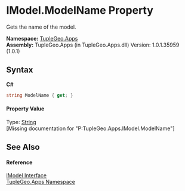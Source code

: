 # IModel.ModelName Property 
 

Gets the name of the model.

**Namespace:**&nbsp;<a href="N_TupleGeo_Apps">TupleGeo.Apps</a><br />**Assembly:**&nbsp;TupleGeo.Apps (in TupleGeo.Apps.dll) Version: 1.0.1.35959 (1.0.1)

## Syntax

**C#**<br />
``` C#
string ModelName { get; }
```


#### Property Value
Type: <a href="http://msdn2.microsoft.com/en-us/library/s1wwdcbf" target="_blank">String</a><br />\[Missing <value> documentation for "P:TupleGeo.Apps.IModel.ModelName"\]

## See Also


#### Reference
<a href="T_TupleGeo_Apps_IModel">IModel Interface</a><br /><a href="N_TupleGeo_Apps">TupleGeo.Apps Namespace</a><br />